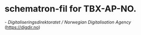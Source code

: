 # schematron-fil for TBX-AP-NO.

\- _Digitaliseringsdirektoratet / Norwegian Digitalisation Agency_ (https://digdir.no)
